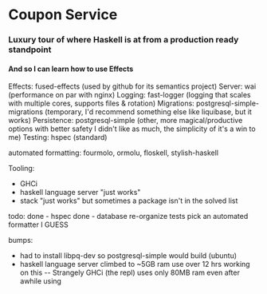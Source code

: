# Coupon Service

### Luxury tour of where Haskell is at from a production ready standpoint
#### And so I can learn how to use Effects

Effects: fused-effects (used by github for its semantics project)
Server: wai (performance on par with nginx)
Logging: fast-logger (logging that scales with multiple cores, supports files & rotation)
Migrations: postgresql-simple-migrations (temporary, I'd recommend something else like liquibase, but it works)
Persistence: postgresql-simple (other, more magical/productive options with better safety I didn't like as much, the simplicity of it's a win to me)
Testing: hspec (standard)

automated formatting: fourmolo, ormolu, floskell, stylish-haskell

Tooling: 
- GHCi
- haskell language server "just works"
- stack "just works" but sometimes a package isn't in the solved list

todo:
done - hspec
done - database
re-organize
tests
pick an automated formatter I GUESS

bumps:
- had to install libpq-dev so postgresql-simple would build (ubuntu)
- haskell language server climbed to ~5GB ram use over 12 hrs working on this
-- Strangely GHCi (the repl) uses only 80MB ram even after awhile using
